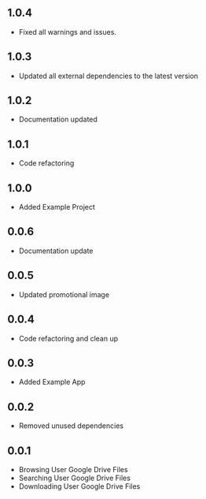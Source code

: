 ## 1.0.4
- Fixed all warnings and issues. 
## 1.0.3
- Updated all external dependencies to the latest version
## 1.0.2
- Documentation updated
## 1.0.1
- Code refactoring
## 1.0.0
- Added Example Project
## 0.0.6
- Documentation update
## 0.0.5
- Updated promotional image
## 0.0.4
- Code refactoring and clean up
## 0.0.3
- Added Example App
## 0.0.2
- Removed unused dependencies
## 0.0.1
- Browsing User Google Drive Files
- Searching User Google Drive Files
- Downloading User Google Drive Files











